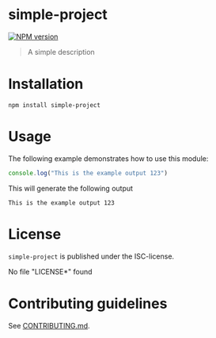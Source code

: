 # simple-project 

[![NPM version](https://badge.fury.io/js/simple-project.svg)](http://badge.fury.io/js/simple-project)


> A simple description


# Installation

```
npm install simple-project
```

 
# Usage

The following example demonstrates how to use this module:

```js
console.log("This is the example output 123")
```

This will generate the following output

```
This is the example output 123
```



# License

`simple-project` is published under the ISC-license.

No file "LICENSE*" found


 
# Contributing guidelines

See [CONTRIBUTING.md](CONTRIBUTING.md).